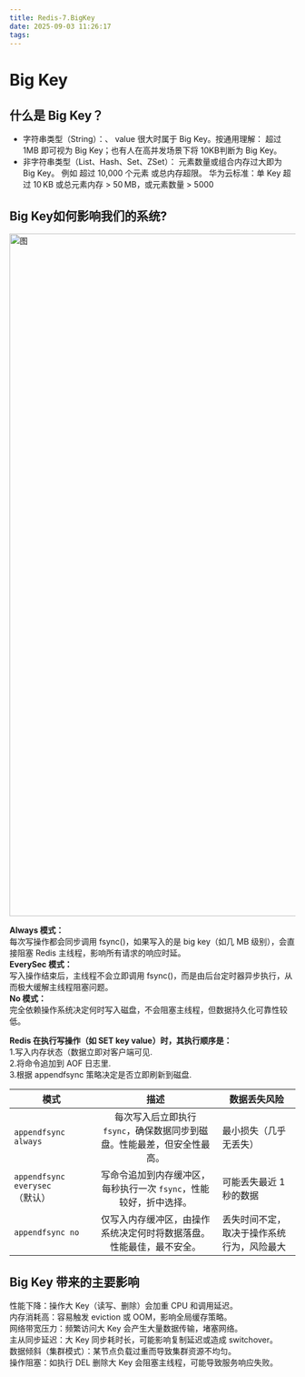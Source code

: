 ```yaml
---
title: Redis-7.BigKey
date: 2025-09-03 11:26:17
tags:
---
```


#  Big Key
## 什么是 Big Key？
- 字符串类型（String）：、
value 很大时属于 Big Key。按通用理解：
超过 1MB 即可视为 Big Key；也有人在高并发场景下将 10KB判断为 Big Key。
- 非字符串类型（List、Hash、Set、ZSet）：
元素数量或组合内存过大即为 Big Key。
例如 超过 10,000 个元素 或总内存超限。
华为云标准：单 Key 超过 10 KB 或总元素内存 > 50 MB，或元素数量 > 5000     




## Big Key如何影响我们的系统?
<img src="https://github.com/RookieCuzz/cuzz-blog/blob/main/source/_posts/images/20.png?raw=true" alt="图" width="1200" />

**Always 模式：**  
每次写操作都会同步调用 fsync()，如果写入的是 big key（如几 MB 级别），会直接阻塞 Redis 主线程，影响所有请求的响应时延。   
**EverySec 模式：**   
写入操作结束后，主线程不会立即调用 fsync()，而是由后台定时器异步执行，从而极大缓解主线程阻塞问题。   
**No 模式：**     
完全依赖操作系统决定何时写入磁盘，不会阻塞主线程，但数据持久化可靠性较低。   

**Redis 在执行写操作（如 SET key value）时，其执行顺序是：**   
1.写入内存状态（数据立即对客户端可见.    
2.将命令追加到 AOF 日志里.    
3.根据 appendfsync 策略决定是否立即刷新到磁盘.   

| 模式                           |                       描述                       | 数据丢失风险         |
|--------------------------------|:------------------------------------------------:|----------------------|
| `appendfsync always`           | 每次写入后立即执行 `fsync`，确保数据同步到磁盘。性能最差，但安全性最高。 | 最小损失（几乎无丢失） |
| `appendfsync everysec` （默认）|     写命令追加到内存缓冲区，每秒执行一次 `fsync`，性能较好，折中选择。     | 可能丢失最近 1 秒的数据|
| `appendfsync no`               |    仅写入内存缓冲区，由操作系统决定何时将数据落盘。性能最佳，最不安全。    | 丢失时间不定，取决于操作系统行为，风险最大 |
## Big Key 带来的主要影响
性能下降：操作大 Key（读写、删除）会加重 CPU 和调用延迟。    
内存消耗高：容易触发 eviction 或 OOM，影响全局缓存策略。    
网络带宽压力：频繁访问大 Key 会产生大量数据传输，堵塞网络。    
主从同步延迟：大 Key 同步耗时长，可能影响复制延迟或造成 switchover。    
数据倾斜（集群模式）：某节点负载过重而导致集群资源不均匀。    
操作阻塞：如执行 DEL 删除大 Key 会阻塞主线程，可能导致服务响应失败。    